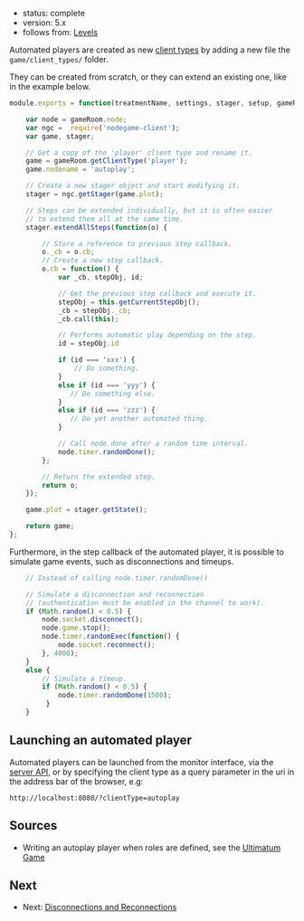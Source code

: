 - status: complete
- version: 5.x
- follows from: [Levels](Levels-v5)


Automated players are created as new [client types](Client-Types-v5)
by adding a new file the `game/client_types/` folder.

They can be created from scratch, or they can extend an existing one,
like in the example below.

```javascript
module.exports = function(treatmentName, settings, stager, setup, gameRoom) {

    var node = gameRoom.node;
    var ngc =  require('nodegame-client');
    var game, stager;

    // Get a copy of the 'player' client type and rename it.
    game = gameRoom.getClientType('player');
    game.nodename = 'autoplay';

    // Create a new stager object and start modifying it.
    stager = ngc.getStager(game.plot);

    // Steps can be extended individually, but it is often easier
    // to extend them all at the same time.
    stager.extendAllSteps(function(o) {

        // Store a reference to previous step callback.
        o._cb = o.cb;
        // Create a new step callback.
        o.cb = function() {
            var _cb, stepObj, id;

            // Get the previous step callback and execute it.
            stepObj = this.getCurrentStepObj();
            _cb = stepObj._cb;
            _cb.call(this);

            // Performs automatic play depending on the step.
            id = stepObj.id

            if (id === 'xxx') {
                // Do something.
            }
            else if (id === 'yyy') {
               // Do something else.
            }
            else if (id === 'zzz') {
               // Do yet another automated thing.
            }

            // Call node.done after a random time interval.            
            node.timer.randomDone();
        };

        // Return the extended step.
        return o;
    });

    game.plot = stager.getState();

    return game;
};
```

Furthermore, in the step callback of the automated player, it is
possible to simulate game events, such as disconnections and timeups.

```javascript
    // Instead of calling node.timer.randomDone()

    // Simulate a disconnection and reconnection
    // (authentication must be enabled in the channel to work).
    if (Math.random() < 0.5) {
        node.socket.disconnect();
        node.game.stop();
        node.timer.randomExec(function() {
            node.socket.reconnect();
        }, 4000);
    }
    else {
        // Simulate a timeup.
        if (Math.random() < 0.5) {
            node.timer.randomDone(1500);
         }
    }
```

## Launching an automated player

Automated players can be launched from the monitor interface, via the
[server API](Server-API-v5), or by specifying the client type as a
query parameter in the uri in the address bar of the browser, e.g:

```
http://localhost:8080/?clientType=autoplay
```

## Sources

* Writing an autoplay player when roles are defined, see the [Ultimatum Game](https://github.com/nodeGame/ultimatum/blob/roles/game/client_types/autoplay.js)


## Next

* Next: [Disconnections and Reconnections](Disconnections-and-Reconnections-v5)
